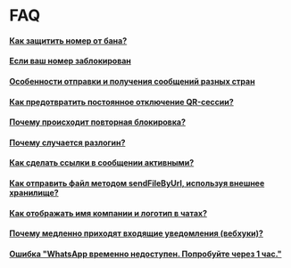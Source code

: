 # FAQ

#### [Как защитить номер от бана?](how-to-protect-number-from-ban.md)
#### [Если ваш номер заблокирован](if-your-number-is-blocked.md)

#### [Особенности отправки и получения сообщений разных стран](features-of-sending-and-receiving-messages-from-different-countries.md)

#### [Как предотвратить постоянное отключение QR-сессии?](how-can-I-prevent-a-QR-session-from-being-permanently-disconnected.md)

#### [Почему происходит повторная блокировка?](why-is-re-blocking-happening.md)

#### [Почему случается разлогин?](why-does-the-crash-happen.md)

#### [Как сделать ссылки в сообщении активными?](how-to-make-links-in-a-message-active.md)

#### [Как отправить файл методом sendFileByUrl, используя внешнее хранилище?](how-to-send-file-by-sendFileByUrl-method-using-external-storage.md)

#### [Как отображать имя компании и логотип в чатах?](how-to-display-company-name-and-logo-in-chats.md)

#### [Почему медленно приходят входящие уведомления (вебхуки)?](why-are-incoming-notifications-slow-(webhooks).md)

#### [Ошибка "WhatsApp временно недоступен. Попробуйте через 1 час."](whatsApp-is-temporarily-unavailable.md)